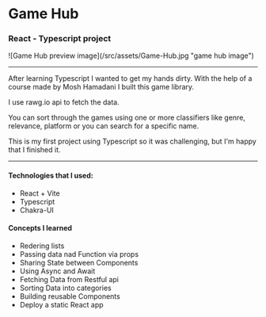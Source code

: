 <h1>Game Hub</h1>
<h3>React - Typescript project</h3>
![Game Hub preview image](/src/assets/Game-Hub.jpg "game hub image")
<hr>
<p>After learning Typescript I wanted to get my hands dirty. With the help of a course made by Mosh Hamadani I built this game library.</p>
<p>I use rawg.io api to fetch the data.</p>
<p>You can sort through the games using one or more classifiers like genre, relevance, platform or you can search for a specific name.</p>
<p>This is my first project using Typescript so it was challenging, but I'm happy that I finished it.</p>
<hr>
<h4>Technologies that I used:</h4>
<ul>
<li>React + Vite</li>
<li>Typescript</li>
<li>Chakra-UI</li>
</ul>
<h4>Concepts I learned</h4>
<ul>
  <li>Redering lists</li>
  <li>Passing data nad Function via props</li>
  <li>Sharing State between Components</li>
  <li>Using Async and Await</li>
  <li>Fetching Data from Restful api</li>
  <li>Sorting Data into categories</li>
  <li>Building reusable Components</li>
  <li>Deploy a static React app</li>
</ul>

